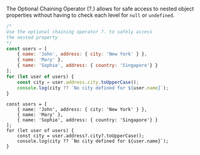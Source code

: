 The Optional Chaining Operator (?.) allows for safe access to nested object properties without having to check each level for `null` or `undefined`.

```js
/*
Use the optional chaining operator ?. to safely access 
the nested property
*/
const users = [
    { name: 'John', address: { city: 'New York' } },
    { name: 'Mary' },
    { name: 'Sophie', address: { country: 'Singapore'} }
];
for (let user of users) {
    const city = user.address.city.toUpperCase();
    console.log(city ?? `No city defined for ${user.name}`);
}
```

```solution
const users = [
    { name: 'John', address: { city: 'New York' } },
    { name: 'Mary' },
    { name: 'Sophie', address: { country: 'Singapore'} }
];
for (let user of users) {
    const city = user.address?.city?.toUpperCase();
    console.log(city ?? `No city defined for ${user.name}`);
}
```